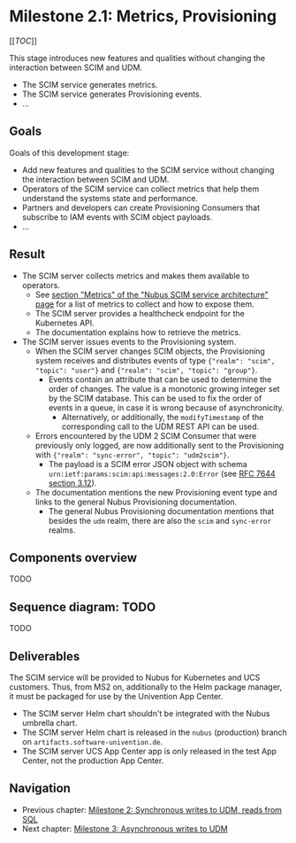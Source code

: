 # Milestone 2.1: Metrics, Provisioning

[[_TOC_]]

This stage introduces new features and qualities without changing the interaction between SCIM and UDM.

- The SCIM service generates metrics.
- The SCIM service generates Provisioning events.
- ...

## Goals

Goals of this development stage:

- Add new features and qualities to the SCIM service without changing the interaction between SCIM and UDM.
- Operators of the SCIM service can collect metrics that help them understand the systems state and performance.
- Partners and developers can create Provisioning Consumers that subscribe to IAM events with SCIM object payloads.
- ...

## Result

- The SCIM server collects metrics and makes them available to operators.
  - See [section "Metrics" of the "Nubus SCIM service architecture" page](https://git.knut.univention.de/univention/dev/projects/scim/scim-dev-docs/-/blob/main/architecture/Nubus-SCIM-service-architecture.md#metrics)
    for a list of metrics to collect and how to expose them.
  - The SCIM server provides a healthcheck endpoint for the Kubernetes API.
  - The documentation explains how to retrieve the metrics.
- The SCIM server issues events to the Provisioning system.
  - When the SCIM server changes SCIM objects, the Provisioning system receives and distributes events of type
    `{"realm": "scim", "topic": "user"}` and `{"realm": "scim", "topic": "group"}`.
    - Events contain an attribute that can be used to determine the order of changes.
      The value is a monotonic growing integer set by the SCIM database.
      This can be used to fix the order of events in a queue, in case it is wrong because of asynchronicity.
      - Alternatively, or additionally, the `modifyTimestamp` of the corresponding call to the UDM REST API can be used.
  - Errors encountered by the UDM 2 SCIM Consumer that were previously only logged,
    are now additionally sent to the Provisioning with `{"realm": "sync-error", "topic": "udm2scim"}`.
    - The payload is a SCIM error JSON object with schema `urn:ietf:params:scim:api:messages:2.0:Error`
      (see [RFC 7644 section 3.12](https://datatracker.ietf.org/doc/html/rfc7644#section-3.12)).
  - The documentation mentions the new Provisioning event type and links to the general Nubus Provisioning documentation.
    - The general Nubus Provisioning documentation mentions that besides the `udm` realm,
      there are also the `scim` and `sync-error` realms.

## Components overview

TODO

## Sequence diagram: TODO

TODO

## Deliverables

The SCIM service will be provided to Nubus for Kubernetes and UCS customers.
Thus, from MS2 on, additionally to the Helm package manager, it must be packaged for use by the Univention App Center.

- The SCIM server Helm chart shouldn't be integrated with the Nubus umbrella chart.
- The SCIM server Helm chart is released in the `nubus` (production) branch on `artifacts.software-univention.de`.
- The SCIM server UCS App Center app is only released in the test App Center, not the production App Center.

## Navigation

- Previous chapter: [Milestone 2: Synchronous writes to UDM, reads from SQL](milestone2.md)
- Next chapter: [Milestone 3: Asynchronous writes to UDM](milestone3.md)
